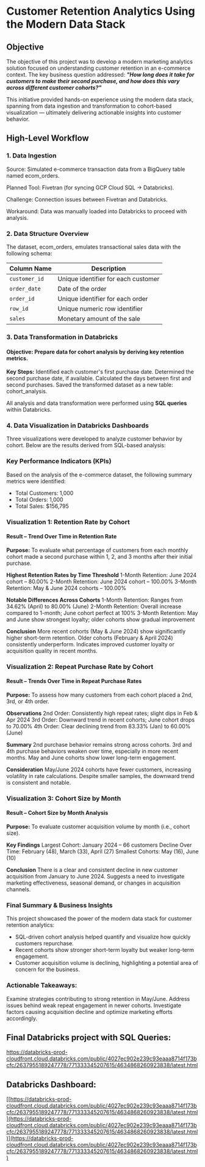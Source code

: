 # Customer Retention Analytics Using the Modern Data Stack

## Objective

The objective of this project was to develop a modern marketing analytics solution focused on understanding customer retention in an e-commerce context. The key business question addressed:
***"How long does it take for customers to make their second purchase, and how does this vary across different customer cohorts?"***

This initiative provided hands-on experience using the modern data stack, spanning from data ingestion and transformation to cohort-based visualization — ultimately delivering actionable insights into customer behavior.

## High-Level Workflow
### 1. Data Ingestion
Source: Simulated e-commerce transaction data from a BigQuery table named ecom_orders.

Planned Tool: Fivetran (for syncing GCP Cloud SQL → Databricks).

Challenge: Connection issues between Fivetran and Databricks.

Workaround: Data was manually loaded into Databricks to proceed with analysis.

### 2. Data Structure Overview
The dataset, ecom_orders, emulates transactional sales data with the following schema:

| Column Name   | Description                         |
| ------------- | ----------------------------------- |
| `customer_id` | Unique identifier for each customer |
| `order_date`  | Date of the order                   |
| `order_id`    | Unique identifier for each order    |
| `row_id`      | Unique numeric row identifier       |
| `sales`       | Monetary amount of the sale         |


### 3. Data Transformation in Databricks
#### Objective: Prepare data for cohort analysis by deriving key retention metrics.

**Key Steps:**
Identified each customer's first purchase date.
Determined the second purchase date, if available.
Calculated the days between first and second purchases.
Saved the transformed dataset as a new table: cohort_analysis.

All analysis and data transformation were performed using **SQL queries** within Databricks.

### 4. Data Visualization in Databricks Dashboards
Three visualizations were developed to analyze customer behavior by cohort. Below are the results derived from SQL-based analysis:

### Key Performance Indicators (KPIs)
Based on the analysis of the e-commerce dataset, the following summary metrics were identified:
- Total Customers: 1,000
- Total Orders: 1,000
- Total Sales: $156,795

### Visualization 1: Retention Rate by Cohort
#### Result – Trend Over Time in Retention Rate
**Purpose:** To evaluate what percentage of customers from each monthly cohort made a second purchase within 1, 2, and 3 months after their initial purchase.

**Highest Retention Rates by Time Threshold**
1-Month Retention: June 2024 cohort – 80.00%
2-Month Retention: June 2024 cohort – 100.00%
3-Month Retention: May & June 2024 cohorts – 100.00%

**Notable Differences Across Cohorts**
1-Month Retention: Ranges from 34.62% (April) to 80.00% (June)
2-Month Retention: Overall increase compared to 1-month; June cohort perfect at 100%
3-Month Retention: May and June show strongest loyalty; older cohorts show gradual improvement

**Conclusion**
More recent cohorts (May & June 2024) show significantly higher short-term retention.
Older cohorts (February & April 2024) consistently underperform.
Indicates improved customer loyalty or acquisition quality in recent months.

### Visualization 2: Repeat Purchase Rate by Cohort
#### Result – Trends Over Time in Repeat Purchase Rates
**Purpose:** To assess how many customers from each cohort placed a 2nd, 3rd, or 4th order.

**Observations**
2nd Order: Consistently high repeat rates; slight dips in Feb & Apr 2024
3rd Order: Downward trend in recent cohorts; June cohort drops to 70.00%
4th Order: Clear declining trend from 83.33% (Jan) to 60.00% (June)

**Summary**
2nd purchase behavior remains strong across cohorts.
3rd and 4th purchase behaviors weaken over time, especially in more recent months.
May and June cohorts show lower long-term engagement.

**Consideration**
May/June 2024 cohorts have fewer customers, increasing volatility in rate calculations.
Despite smaller samples, the downward trend is consistent and notable.

### Visualization 3: Cohort Size by Month
#### Result – Cohort Size by Month Analysis
**Purpose:** To evaluate customer acquisition volume by month (i.e., cohort size).

**Key Findings**
Largest Cohort: January 2024 – 66 customers
Decline Over Time: February (48), March (33), April (27)
Smallest Cohorts: May (16), June (10)

**Conclusion**
There is a clear and consistent decline in new customer acquisition from January to June 2024.
Suggests a need to investigate marketing effectiveness, seasonal demand, or changes in acquisition channels.

### Final Summary & Business Insights
This project showcased the power of the modern data stack for customer retention analytics:
- SQL-driven cohort analysis helped quantify and visualize how quickly customers repurchase.
- Recent cohorts show stronger short-term loyalty but weaker long-term engagement.
- Customer acquisition volume is declining, highlighting a potential area of concern for the business.

### Actionable Takeaways:
Examine strategies contributing to strong retention in May/June.
Address issues behind weak repeat engagement in newer cohorts.
Investigate factors causing acquisition decline and optimize marketing efforts accordingly.

## Final Databricks project with SQL Queries: 
https://databricks-prod-cloudfront.cloud.databricks.com/public/4027ec902e239c93eaaa8714f173bcfc/2637955189247778/771333345207615/4634868260923838/latest.html

## Databricks Dashboard:
[[https://databricks-prod-cloudfront.cloud.databricks.com/public/4027ec902e239c93eaaa8714f173bcfc/2637955189247778/771333345207615/4634868260923838/latest.html](https://databricks-prod-cloudfront.cloud.databricks.com/public/4027ec902e239c93eaaa8714f173bcfc/2637955189247778/771333345207615/4634868260923838/latest.html)](https://databricks-prod-cloudfront.cloud.databricks.com/public/4027ec902e239c93eaaa8714f173bcfc/2637955189247778/771333345207615/4634868260923838/latest.html)
